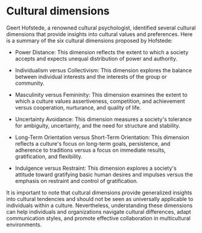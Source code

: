 # Cultural dimensions 

Geert Hofstede, a renowned cultural psychologist, identified several cultural dimensions that provide insights into cultural values and preferences. Here is a summary of the six cultural dimensions proposed by Hofstede:

* Power Distance: This dimension reflects the extent to which a society accepts and expects unequal distribution of power and authority.

* Individualism versus Collectivism: This dimension explores the balance between individual interests and the interests of the group or community.

* Masculinity versus Femininity: This dimension examines the extent to which a culture values assertiveness, competition, and achievement versus cooperation, nurturance, and quality of life.

* Uncertainty Avoidance: This dimension measures a society's tolerance for ambiguity, uncertainty, and the need for structure and stability.

* Long-Term Orientation versus Short-Term Orientation: This dimension reflects a culture's focus on long-term goals, persistence, and adherence to traditions versus a focus on immediate results, gratification, and flexibility.

* Indulgence versus Restraint: This dimension explores a society's attitude toward gratifying basic human desires and impulses versus the emphasis on restraint and control of gratification.

It is important to note that cultural dimensions provide generalized insights into cultural tendencies and should not be seen as universally applicable to individuals within a culture. Nevertheless, understanding these dimensions can help individuals and organizations navigate cultural differences, adapt communication styles, and promote effective collaboration in multicultural environments.
